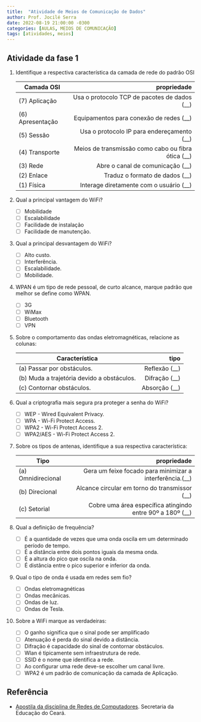 ```yaml
---
title:  "Atividade de Meios de Comunicação de Dados"
author: Prof. Jocilé Serra
date: 2022-08-19 21:00:00 -0300
categories: [AULAS, MEIOS DE COMUNICAÇÃO]
tags: [atividades, meios]
---
```


## Atividade da fase 1

1. Identifique a respectiva característica da camada de rede do padrão OSI

   | Camada OSI       |                                        propriedade |
   | ---------------- | -------------------------------------------------: |
   | (7) Aplicação    |       Usa o protocolo TCP de pacotes de dados (__) |
   | (6) Apresentação |            Equipamentos para conexão de redes (__) |
   | (5) Sessão       |         Usa o protocolo IP para endereçamento (__) |
   | (4) Transporte   | Meios de transmissão como cabo ou fibra ótica (__) |
   | (3) Rede         |                   Abre o canal de comunicação (__) |
   | (2) Enlace       |                     Traduz o formato de dados (__) |
   | (1) Física       |            Interage diretamente com o usuário (__) |

1. Qual a principal vantagem do WiFi?

   - [ ] Mobilidade
   - [ ] Escalabilidade
   - [ ] Facilidade de instalação
   - [ ] Facilidade de manutenção.

1. Qual a principal desvantagem do WiFi?

   - [ ] Alto custo.
   - [ ] Interferência.
   - [ ] Escalabilidade.
   - [ ] Mobilidade.

1. WPAN é um tipo de rede pessoal, de curto alcance, marque padrão que melhor se define como WPAN.

   - [ ] 3G
   - [ ] WiMax
   - [ ] Bluetooth
   - [ ] VPN

1. Sobre o comportamento das ondas eletromagnéticas, relacione as colunas:

   | Característica                             |          tipo |
   | ------------------------------------------ | ------------: |
   | (a) Passar por obstáculos.                 | Reflexão (__) |
   | (b) Muda a trajetória devido a obstáculos. | Difração (__) |
   | (c) Contornar obstáculos.                  | Absorção (__) |

1. Qual a criptografia mais segura pra proteger a senha do WiFi?

   - [ ] WEP - Wired Equivalent Privacy.
   - [ ] WPA - Wi-Fi Protect Access.
   - [ ] WPA2 - Wi-Fi Protect Access 2.
   - [ ] WPA2/AES - Wi-Fi Protect Access 2.

1. Sobre os tipos de antenas, identifique a sua respectiva característica:

   | Tipo               |                                               propriedade |
   | ------------------ | --------------------------------------------------------: |
   | (a) Omnidirecional |  Gera um feixe focado para minimizar a interferência.(__) |
   | (b) Direcional     |             Alcance circular em torno do transmissor (__) |
   | (c) Setorial       | Cobre uma área específica atingindo entre 90º a 180º (__) |

1. Qual a definição de frequência?

   - [ ] É a quantidade de vezes que uma onda oscila em um determinado período de tempo.
   - [ ] É a distância entre dois pontos iguais da mesma onda.
   - [ ] É a altura do pico que oscila na onda.
   - [ ] É distância entre o pico superior e inferior da onda.

1. Qual o tipo de onda é usada em redes sem fio?

   - [ ] Ondas eletromagnéticas
   - [ ] Ondas mecânicas.
   - [ ] Ondas de luz.
   - [ ] Ondas de Tesla.

1. Sobre a WiFi marque as verdadeiras:

   - [ ] O ganho significa que o sinal pode ser amplificado
   - [ ] Atenuação é perda do sinal devido a distância.
   - [ ] Difração é capacidade do sinal de contornar obstáculos.
   - [ ] Wlan é tipicamente sem infraestrutura de rede.
   - [ ] SSID é o nome que identifica a rede.
   - [ ] Ao configurar uma rede deve-se escolher um canal livre.
   - [ ] WPA2 é um padrão de comunicação da camada de Aplicação.

## Referência

- [Apostila da disciplina de Redes de Computadores](https://educacaoprofissional.seduc.ce.gov.br/images/material_didatico/redes_de_computadores/redes_de_computadores.pdf). Secretaria da Educação do Ceará.
